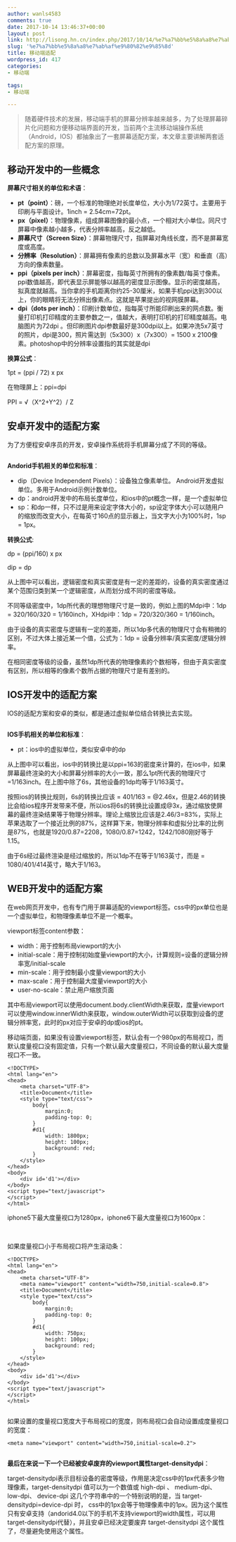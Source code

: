 ```yaml
---
author: wanls4583
comments: true
date: 2017-10-14 13:46:37+00:00
layout: post
link: http://lisong.hn.cn/index.php/2017/10/14/%e7%a7%bb%e5%8a%a8%e7%ab%af%e9%80%82%e9%85%8d/
slug: '%e7%a7%bb%e5%8a%a8%e7%ab%af%e9%80%82%e9%85%8d'
title: 移动端适配
wordpress_id: 417
categories:
- 移动端

tags:
- 移动端

---
```


>随着硬件技术的发展，移动端手机的屏幕分辨率越来越多，为了处理屏幕碎片化问题和方便移动端界面的开发，当前两个主流移动端操作系统（Android，IOS）都抽象出了一套屏幕适配方案，本文章主要讲解两套适配方案的原理。

## 移动开发中的一些概念

**屏幕尺寸相关的单位和术语**：

- **pt（point）**：磅，一个标准的物理绝对长度单位，大小为1/72英寸。主要用于印刷与平面设计。1inch = 2.54cm=72pt。
- **px（pixel）**：物理像素，组成屏幕图像的最小点，一个相对大小单位。同尺寸屏幕中像素越小越多，代表分辨率越高，反之越低。
- **屏幕尺寸（Screen Size）**：屏幕物理尺寸，指屏幕对角线长度，而不是屏幕宽度或高度。
- **分辨率（Resolution）**：屏幕拥有像素的总数以及屏幕水平（宽）和垂直（高）方向的像素数量。
- **ppi（pixels per inch）**：屏幕密度，指每英寸所拥有的像素数/每英寸像素。ppi数值越高，即代表显示屏能够以越高的密度显示图像。显示的密度越高，拟真度就越高。当你拿的手机距离你约25-30厘米，如果手机ppi达到300以上，你的眼睛将无法分辨出像素点。这就是苹果提出的视网膜屏幕。
- **dpi（dots per inch）**：印刷计数单位，指每英寸所能印刷出来的网点数。衡量打印机打印精度的主要参数之一，值越大，表明打印机的打印精度越高。电脑图片为72dpi 。但印刷图片dpi参数最好是300dpi以上。如果冲洗5x7英寸的照片，dpi是300，照片需达到（5x300）x（7x300）= 1500 x 2100像素。photoshop中的分辨率设置指的其实就是dpi

**换算公式**： 

1pt = (ppi / 72) x px

在物理屏上：ppi=dpi

PPI = √（X^2+Y^2）/ Z

## 安卓开发中的适配方案

为了方便程安卓序员的开发，安卓操作系统将手机屏幕分成了不同的等级。

<img src="http://lisong-blog.gz.bcebos.com/android分辨率.png?authorization=bce-auth-v1%2F99d20c83bd45422eb6ca5fe083097f9c%2F2017-10-14T11%3A13%3A44Z%2F-1%2Fhost%2Fc9ccef024457fc063d9fc4b4a6ea9be40b3b224970cb7aa1f6f5d8e245c6cbe5" alt="" />

**Andorid手机相关的单位和标准**：

- dip（Device Independent Pixels）：设备独立像素单位。 Android开发虚拟单位。多用于Android示例计数单位。
- dp：android开发中的布局长度单位，和ios中的pt概念一样，是一个虚拟单位
- sp：和dp一样，只不过是用来设定字体大小的，sp设定字体大小可以随用户的缩放而改变大小，在每英寸160点的显示器上，当文字大小为100%时，1sp = 1px。

**转换公式**:

dp = (ppi/160) x px

dip = dp

从上图中可以看出，逻辑密度和真实密度是有一定的差距的，设备的真实密度通过某个范围归类到某一个逻辑密度，从而划分成不同的密度等级。

不同等级密度中，1dp所代表的理想物理尺寸是一致的，例如上图的Mdpi中：1dp = 320/160/320 = 1/160inch，XHdpi中：1dp = 720/320/360 = 1/160inch。

由于设备的真实密度与逻辑有一定的差距，所以1dp多代表的物理尺寸会有稍微的区别，不过大体上接近某一个值，公式为：1dp = 设备分辨率/真实密度/逻辑分辨率。

在相同密度等级的设备，虽然1dp所代表的物理像素的个数相等，但由于真实密度有区别，所以相等的像素个数所占据的物理尺寸是有差别的。

## IOS开发中的适配方案

IOS的适配方案和安卓的类似，都是通过虚拟单位结合转换比去实现。

<img src="http://lisong-blog.gz.bcebos.com/ios分辨率.png?authorization=bce-auth-v1%2F99d20c83bd45422eb6ca5fe083097f9c%2F2017-10-14T11%3A52%3A41Z%2F-1%2Fhost%2F9476a4b10302818e61568782202d9968d10956a4509d0dfa78da4fdaf20b4696" alt="" />

**IOS手机相关的单位和标准**：

- pt：ios中的虚拟单位，类似安卓中的dp

从上图中可以看出，ios中的转换比是以ppi=163的密度来计算的，在ios中，如果屏幕最终渲染的大小和屏幕分辨率的大小一致，那么1pt所代表的物理尺寸=1/163inch。在上图中除了6s，其他设备的1dp均等于1/163英寸。

按照ios的转换比规则，6s的转换比应该 = 401/163 = @2.46x，但是2.46的转换比会给ios程序开发带来不便，所以ios将6s的转换比设置成@3x，通过缩放使屏幕的最终渲染结果等于物理分辨率。理论上缩放比应该是2.46/3=83%，实际上苹果选取了一个接近比例的87%，这样算下来，物理分辨率和虚拟分比率的比例是87%，也就是1920/0.87=2208，1080/0.87=1242，1242/1080刚好等于1.15。

由于6s经过最终渲染是经过缩放的，所以1dp不在等于1/163英寸，而是 = 1080/401/414英寸，略大于1/163。

## WEB开发中的适配方案

在web网页开发中，也有专门用于屏幕适配的viewport标签。css中的px单位也是一个虚拟单位，和物理像素单位不是一个概率。

viewport标签content参数：

- width：用于控制布局viewport的大小
- initial-scale：用于控制初始度量viewport的大小，计算规则=设备的逻辑分辨率宽/initial-scale
- min-scale：用于控制最小度量viewport的大小
- max-scale：用于控制最大度量viewport的大小
- user-no-scale：禁止用户缩放页面

其中布局viewport可以使用document.body.clientWidth来获取，度量viewport可以使用window.innerWidth来获取，window.outerWidth可以获取到设备的逻辑分辨率宽，此时的px对应于安卓的dp或ios的pt。

移动端页面，如果没有设置viewport标签，默认会有一个980px的布局视口，而默认度量视口没有固定值，只有一个默认最大度量视口，不同设备的默认最大度量视口不一致。

```
<!DOCTYPE>
<html lang="en">
<head>
	<meta charset="UTF-8">
	<title>Document</title>
	<style type="text/css">
		body{
			margin:0;
			padding-top: 0;
		}
		#d1{
			width: 1800px;
			height: 100px;
			background: red;
		}
	</style>
</head>
<body>
	<div id='d1'></div>
</body>
<script type="text/javascript">
</script>
</html>
```
iphone5下最大度量视口为1280px，iphone6下最大度量视口为1600px：

<img src="http://lisong-blog.gz.bcebos.com/移动端适配1.png?authorization=bce-auth-v1%2F99d20c83bd45422eb6ca5fe083097f9c%2F2017-10-14T13%3A22%3A27Z%2F-1%2Fhost%2Ff1e8f5f670f06c9fd6310516176332b4ca208cc50bf6dca35bca4e06b0ecd683" alt="" />

<img src="http://lisong-blog.gz.bcebos.com/移动端适配2.png?authorization=bce-auth-v1%2F99d20c83bd45422eb6ca5fe083097f9c%2F2017-10-14T13%3A22%3A56Z%2F-1%2Fhost%2F69317ed18822bfccb7dd8743461975dd73fb37ea888f6f6f46f3b61e2e928786" alt="" />

如果度量视口小于布局视口将产生滚动条：
```
<!DOCTYPE>
<html lang="en">
<head>
	<meta charset="UTF-8">
	<meta name="viewport" content="width=750,initial-scale=0.8">
	<title>Document</title>
	<style type="text/css">
		body{
			margin:0;
			padding-top: 0;
		}
		#d1{
			width: 750px;
			height: 100px;
			background: red;
		}
	</style>
</head>
<body>
	<div id='d1'></div>
</body>
<script type="text/javascript">
</script>
</html>
```
<img src="http://lisong-blog.gz.bcebos.com/移动端适配3.png?authorization=bce-auth-v1%2F99d20c83bd45422eb6ca5fe083097f9c%2F2017-10-14T13%3A39%3A29Z%2F-1%2Fhost%2Fdeca177d883094713c854fed320153915036efb26465ae501ebe85d271e720cc" alt="" />

如果设置的度量视口宽度大于布局视口的宽度，则布局视口会自动设置成度量视口的宽度：
```
<meta name="viewport" content="width=750,initial-scale=0.2">
```
<img src="http://lisong-blog.gz.bcebos.com/移动端适配4.png?authorization=bce-auth-v1%2F99d20c83bd45422eb6ca5fe083097f9c%2F2017-10-14T13%3A43%3A30Z%2F-1%2Fhost%2Fbb3d5342eedab944b1ff9c7f2c99295f9bcd053835e39bde640ce66ee01f21b7" alt="" />

**最后在来说一下一个已经被安卓废弃的viewport属性target-densitydpi**：

target-densitydpi表示目标设备的密度等级，作用是决定css中的1px代表多少物理像素，target-densitydpi 值可以为一个数值或 high-dpi 、 medium-dpi、 low-dpi、 device-dpi 这几个字符串中的一个特别说明的是，当 target-densitydpi=device-dpi 时， css中的1px会等于物理像素中的1px。因为这个属性只有安卓支持（andorid4.0以下的手机不支持viewport的width属性，可以用target-densitydpi代替），并且安卓已经决定要废弃 target-densitydpi 这个属性了，尽量避免使用这个属性。


